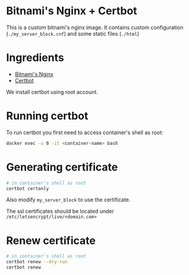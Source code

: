 # Bitnami's Nginx + Certbot

This is a custom bitnami's nginx image. It contains custom configuration (`./my_server_block.cnf`) and some static files (`./html`)

# Ingredients

* [Bitnami's Nginx](https://github.com/bitnami/bitnami-docker-nginx)
* [Certbot](https://certbot.eff.org/)

We install certbot using root account.

# Running certbot

To run certbot you first need to access container's shell as root:

```sh
docker exec -u 0 -it <container-name> bash
```

# Generating certificate

```sh
# in container's shell as root
certbot certonly 
```

Also modify `my_server_block` to use the certificate.

The ssl certificates should be located under `/etc/letsencrypt/live/<domain.com>`

# Renew certificate


```sh
# in container's shell as root
certbot renew --dry-run 
certbot renew 
```
